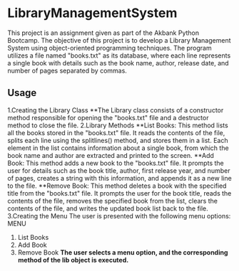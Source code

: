 # LibraryManagementSystem
This project is an assignment given as part of the Akbank Python Bootcamp. The objective of this project is to develop a Library Management System using object-oriented programming techniques. The program utilizes a file named "books.txt" as its database, where each line represents a single book with details such as the book name, author, release date, and number of pages separated by commas.
## Usage
1.Creating the Library Class
**The Library class consists of a constructor method responsible for opening the "books.txt" file and a destructor method to close the file.
2.Library Methods
**List Books: This method lists all the books stored in the "books.txt" file. It reads the contents of the file, splits each line using the splitlines() method, and stores them in a list. Each element in the list contains information about a single book, from which the book name and author are extracted and printed to the screen.
**Add Book: This method adds a new book to the "books.txt" file. It prompts the user for details such as the book title, author, first release year, and number of pages, creates a string with this information, and appends it as a new line to the file.
**Remove Book: This method deletes a book with the specified title from the "books.txt" file. It prompts the user for the book title, reads the contents of the file, removes the specified book from the list, clears the contents of the file, and writes the updated book list back to the file.
3.Creating the Menu
The user is presented with the following menu options:
MENU
1) List Books
2) Add Book
3) Remove Book
**The user selects a menu option, and the corresponding method of the lib object is executed.**
